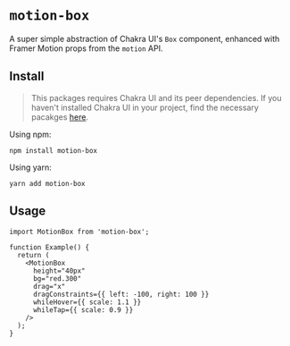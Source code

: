 # `motion-box`

A super simple abstraction of Chakra UI's `Box` component, enhanced with Framer Motion props from the `motion` API.

## Install

> This packages requires Chakra UI and its peer dependencies. If you haven't installed Chakra UI in your project, find the necessary pacakges [here](https://chakra-ui.com/docs/getting-started#installation).

Using npm:

```node
npm install motion-box
```

Using yarn:

```node
yarn add motion-box
```

## Usage

```tsx
import MotionBox from 'motion-box';

function Example() {
  return (
    <MotionBox
      height="40px"
      bg="red.300"
      drag="x"
      dragConstraints={{ left: -100, right: 100 }}
      whileHover={{ scale: 1.1 }}
      whileTap={{ scale: 0.9 }}
    />
  );
}
```
